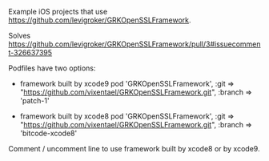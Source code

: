 Example iOS projects that use https://github.com/levigroker/GRKOpenSSLFramework.


Solves https://github.com/levigroker/GRKOpenSSLFramework/pull/3#issuecomment-326637395


Podfiles have two options:


-  framework built by xcode9
  pod 'GRKOpenSSLFramework', :git => "https://github.com/vixentael/GRKOpenSSLFramework.git", :branch => 'patch-1'


-  framework built by xcode8
  pod 'GRKOpenSSLFramework', :git => "https://github.com/vixentael/GRKOpenSSLFramework.git", :branch => 'bitcode-xcode8'


Comment / uncomment line to use framework built by xcode8 or by xcode9.